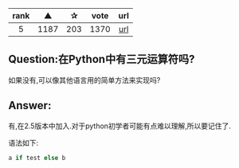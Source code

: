 | rank | ▲ | ✰ | vote | url |
|:-:|:-:|:-:|:-:|:-:|
|   5  |  1187 | 203 | 1370 | [url](http://stackoverflow.com/questions/82831/check-if-a-file-exists-using-python) |

## Question:在Python中有三元运算符吗?

如果没有,可以像其他语言用的简单方法来实现吗?

## Answer:

有,在2.5版本中加入.对于python初学者可能有点难以理解,所以要记住了.

语法如下:

```python
a if test else b
```
